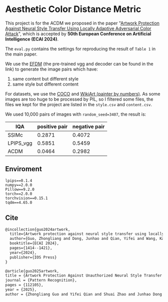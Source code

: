 # Aesthetic Color Distance Metric

This project is for the ACDM we proposed in the paper "[Artwork Protection Against Neural Style Transfer Using Locally Adaptive Adversarial Color Attack](https://arxiv.org/abs/2401.09673)", which is accepted by **50th European Conference on Artificial Intelligence (ECAI 2024)**.

The `eval.py` contains the settings for reproducing the result of `Table 1` in the main paper.

We use the [EFDM](https://arxiv.org/abs/2203.07740) (the pre-trained vgg and decoder can be found in the link) to generate the image pairs which have:

1. same content but different style
2. same style but different content

For datasets, we use the [COCO](https://cocodataset.org/#home) and [WikiArt (painter by numbers)](https://www.kaggle.com/c/painter-by-numbers). As some images are too huge to be processed by PIL, so I filtered some files, the files we kept for the project are listed in the `style.csv` and `content.csv`.

We used 10,000 pairs of images with `random_seed=3407`, the result is:

| IQA       | positive pair | negative pair |
| --------- | ------------- | ------------- |
| SSIMc     | 0.2871        | 0.4072        |
| LPIPS_vgg | 0.5851        | 0.5459        |
| ACDM      | 0.0464        | 0.2982        |


## Enviroment

```
lpips==0.1.4
numpy==2.0.0
Pillow==9.2.0
torch==2.0.0
torchvision==0.15.1
tqdm==4.65.0
```


## Cite

```latex
@incollection{guo2024artwork,
  title={Artwork protection against neural style transfer using locally adaptive adversarial color attack},
  author={Guo, Zhongliang and Dong, Junhao and Qian, Yifei and Wang, Kaixuan and Li, Weiye and Guo, Ziheng and Wang, Yuheng and Li, Yanli and Arandjelovi{\'c}, Ognjen and Fang, Lei},
  booktitle={ECAI 2024},
  pages={1414--1421},
  year={2024},
  publisher={IOS Press}
}

@article{guo2025artwork,
title = {Artwork Protection Against Unauthorized Neural Style Transfer and Aesthetic Color Distance Metric},
journal = {Pattern Recognition},
pages = {112105},
year = {2025},
author = {Zhongliang Guo and Yifei Qian and Shuai Zhao and Junhao Dong and Yanli Li and Ognjen Arandjelović and Lei Fang and Chun Pong Lau}
```

